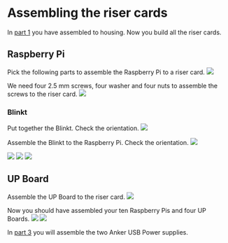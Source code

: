 # Assembling the riser cards

In [part 1](./README.md#assembling) you have assembled to housing. Now you build all the riser cards.

## Raspberry Pi

Pick the following parts to assemble the Raspberry Pi to a riser card.
![](images/risercard01.jpg)

We need four 2.5 mm screws, four washer and four nuts to assemble the screws to the riser card.
![](images/risercard02.jpg)

### Blinkt

Put together the Blinkt. Check the orientation.
![](images/blinkt01.jpg)

Assemble the Blinkt to the Raspberry Pi. Check the orientation.
![](images/blinkt02.jpg)

![](images/risercard03.jpg)
![](images/risercard04.jpg)
![](images/risercard05.jpg)

## UP Board

Assemble the UP Board to the riser card.
![](images/risercard06.jpg)

Now you should have assembled your ten Raspberry Pis and four UP Boards.
![](images/risercard07.jpg)
![](images/risercard08.jpg)

In [part 3](./ANKER.md) you will assemble the two Anker USB Power supplies.
